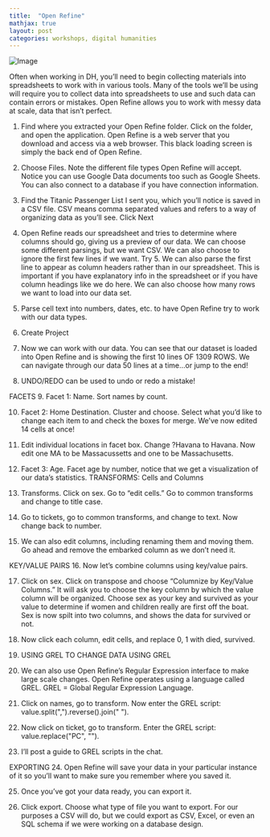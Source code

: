```yaml
---
title:  "Open Refine"
mathjax: true
layout: post
categories: workshops, digital humanities
---
```


![Image](https://labinoteca.files.wordpress.com/2017/01/openrefine-bdu-logo.png)

Often when working in DH, you’ll need to begin collecting materials into spreadsheets to work with in various tools. Many of the tools we’ll be using will require you to collect data into spreadsheets to use and such data can contain errors or mistakes. Open Refine allows you to work with messy data at scale, data that isn’t perfect.

1.	Find where you extracted your Open Refine folder. Click on the folder, and open the application. Open Refine is a web server that you download and access via a web browser. This black loading screen is simply the back end of Open Refine.

2.	Choose Files. Note the different file types Open Refine will accept. Notice you can use Google Data documents too such as Google Sheets. You can also connect to a database if you have connection information.

3.	Find the Titanic Passenger List I sent you, which you’ll notice is saved in a CSV file. CSV means comma separated values and refers to a way of organizing data as you’ll see. Click Next

4.	Open Refine reads our spreadsheet and tries to determine where columns should go, giving us a preview of our data. We can choose some different parsings, but we want CSV. We can also choose to ignore the first few lines if we want. Try 5. We can also parse the first line to appear as column headers rather than in our spreadsheet. This is important if you have explanatory info in the spreadsheet or if you have column headings like we do here. We can also choose how many rows we want to load into our data set.

5.	Parse cell text into numbers, dates, etc. to have Open Refine try to work with our data types.

6.	Create Project

7.	Now we can work with our data. You can see that our dataset is loaded into Open Refine and is showing the first 10 lines OF 1309 ROWS. We can navigate through our data 50 lines at a time…or jump to the end!

8.	UNDO/REDO can be used to undo or redo a mistake!

FACETS 
9.	Facet 1: Name. Sort names by count.

10.	Facet 2: Home Destination. Cluster and choose. Select what you’d like to change each item to and check the boxes for merge. We’ve now edited 14 cells at once!

11.	Edit individual locations in facet box. Change ?Havana to Havana. Now edit one MA to be Massacussetts and one to be Massachusetts. 

12.	Facet 3: Age. Facet age by number, notice that we get a visualization of our data’s statistics.
TRANSFORMS: Cells and Columns

13.	Transforms. Click on sex. Go to “edit cells.” Go to common transforms and change to title case.

14.	Go to tickets, go to common transforms, and change to text. Now change back to number.

15.	We can also edit columns, including renaming them and moving them. Go ahead and remove the embarked column as we don’t need it. 

KEY/VALUE PAIRS
16.	Now let’s combine columns using key/value pairs.

17.	Click on sex. Click on transpose and choose “Columnize by Key/Value Columns.” It will ask you to choose the key column by which the value column will be organized. Choose sex as your key and survived as your value to determine if women and children really are first off the boat. Sex is now spilt into two columns, and shows the data for survived or not.

18.	Now click each column, edit cells, and replace 0, 1 with died, survived.

19.	USING GREL TO CHANGE DATA
USING GREL

20.	We can also use Open Refine’s Regular Expression interface to make large scale changes. Open Refine operates using a language called GREL. GREL = Global Regular Expression Language.

21.	Click on names, go to transform. Now enter the GREL script: value.split(",").reverse().join(" "). 

22.	Now click on ticket, go to transform. Enter the GREL script: value.replace("PC", "").

23.	 I’ll post a guide to GREL scripts in the chat.

EXPORTING
24.	Open Refine will save your data in your particular instance of it so you’ll want to make sure you remember where you saved it.

25.	Once you’ve got your data ready, you can export it. 

26.	Click export. Choose what type of file you want to export. For our purposes a CSV will do, but we could export as CSV, Excel, or even an SQL schema if we were working on a database design.
